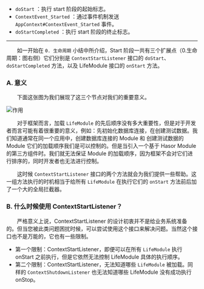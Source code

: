 - `doStart` ：执行 start 阶段的起始标志。
- `ContextEvent_Started` ：通过事件机制发送 `AppContext#ContextEvent_Started` 事件。
- `doStartCompleted` ：执行 start 阶段的终止标志。
---

&emsp;&emsp;如一开始在 `0. 生命周期` 小结中所介绍，Start 阶段一共有三个扩展点（0.生命周期：图右侧）它们分别是 `ContextStartListener` 接口的 `doStart`、`doStartCompleted` 方法，以及 LifeModule 接口的 `onStart` 方法。

### A. 意义

&emsp;&emsp;下面这张图为我们展现了这三个节点对我们的重要意义。

![作用](http://files.hasor.net/uploader/20170305/155728/CC2_040A_B4A8_396.jpg "作用")

&emsp;&emsp;对于框架而言，加载 `LifeModule` 的先后顺序没有多大重要性，但是对于开发者而言可能有着很重要的意义，例如：先初始化数据库连接，在创建测试数据。我们知道通常在同一个应用中，创建数据库连接的 Module 和 创建测试数据的 Module 它们的加载顺序我们是可以控制的。但是当引入一个基于 Hasor Module 的第三方组件时。我们就无法保证 Module 的加载顺序，因为框架不会对它们进行排序的，同时开发者也无法进行控制。

&emsp;&emsp;这时候 `ContextStartListener` 接口的两个方法就会为我们提供一些帮助。这一组方法执行的时机相当于给所有 `LifeModule` 在执行它们的 `onStart` 方法前后加了一个大的全局拦截器。

### B. 什么时候使用 ContextStartListener？

&emsp;&emsp;严格意义上说，ContextStartListener 的设计初衷并不是给业务系统准备的。但当您被此类问题困扰时候，可以尝试使用这个接口来解决问题。当然这个接口也不是万能的，它也有一些限制。

- 第一个限制：ContextStartListener，即便可以在所有 `LifeModule` 执行 onStart 之前执行，但是它依然无法控制 LifeModule 具体的执行顺序。
- 第二个限制：ContextStartListener，无法知道哪些 `LifeModule` 被加载。同样的 `ContextShutdownListener` 也无法知道哪些 LifeModule 没有成功执行 onStop。